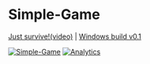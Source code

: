 # Simple-Game
[Just survive!(video)](https://dl.dropboxusercontent.com/u/35777135/game_screencast.mp4) | [Windows build v0.1](https://github.com/WinPooh32/Simple-Game/releases/download/v0.1/SIMPLE-GAME-dist.7z)

[![Simple-Game](https://dl.dropboxusercontent.com/u/35777135/Simple-Game-Screenshot.png)](#)
[![Analytics](https://ga-beacon.appspot.com/UA-73282058-1/Simple-Game/readme?pixel)](https://github.com/igrigorik/ga-beacon)
